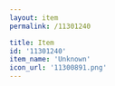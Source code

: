 ```yaml
---
layout: item
permalink: /11301240

title: Item
id: '11301240'
item_name: 'Unknown'
icon_url: '11300891.png'
---
```

